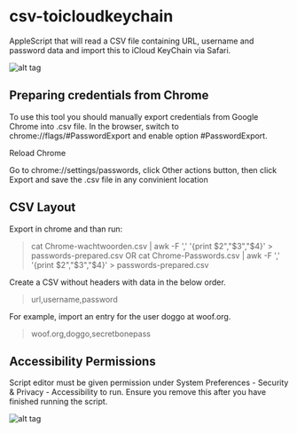 # csv-toicloudkeychain
AppleScript that will read a CSV file containing URL, username and password data and import this to iCloud KeyChain via Safari.


![alt tag](demo.gif)

## Preparing credentials from Chrome
To use this tool you should manually export credentials from Google Chrome into .csv file. In the browser, switch to chrome://flags/#PasswordExport and enable option #PasswordExport.

Reload Chrome

Go to chrome://settings/passwords, click Other actions button, then click Export and save the .csv file in any convinient location

## CSV Layout
Export in chrome and than run:
>cat Chrome-wachtwoorden.csv  | awk -F ',' '{print $2","$3","$4}' > passwords-prepared.csv
> OR
>cat Chrome-Passwords.csv  | awk -F ',' '{print $2","$3","$4}' > passwords-prepared.csv

Create a CSV without headers with data in the below order.
>url,username,password

For example, import an entry for the user doggo at woof.org.
>woof.org,doggo,secretbonepass

## Accessibility Permissions
Script editor must be given permission under System Preferences - Security & Privacy - Accessibility to run. Ensure you remove this after you have finished running the script.

![alt tag](scripteditor-permissions.png)
